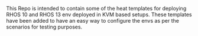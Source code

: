 This Repo is intended to contain some of the heat templates for deploying RHOS 10 and RHOS 13 env deployed in KVM based setups.
These templates have been added to have an easy way to configure the envs as per the scenarios for testing purposes.

